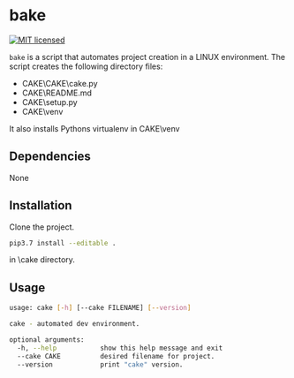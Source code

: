 # bake 

[![MIT licensed](https://img.shields.io/badge/license-MIT-blue.svg)](./LICENSE.md)

`bake` is a script that automates project creation in a LINUX environment. The script creates the following directory files:

- CAKE\CAKE\cake.py
- CAKE\README.md
- CAKE\setup.py
- CAKE\venv

It also installs Pythons virtualenv in CAKE\venv

## Dependencies
None

## Installation

Clone the project.
```sh
pip3.7 install --editable .
```
in \cake directory.

## Usage

```sh
usage: cake [-h] [--cake FILENAME] [--version]

cake - automated dev environment.

optional arguments:
  -h, --help           show this help message and exit
  --cake CAKE          desired filename for project.
  --version            print "cake" version.
```
